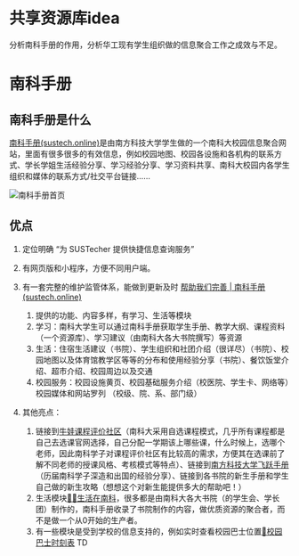 # 共享资源库idea

分析南科手册的作用，分析华工现有学生组织做的信息聚合工作之成效与不足。

# 南科手册

## 南科手册是什么

[南科手册(sustech.online)](https://sustech.online)是由南方科技大学学生做的一个南科大校园信息聚合网站，里面有很多很多的有效信息，例如校园地图、校园各设施和各机构的联系方式、学长学姐生活经验分享、学习经验分享、学习资料共享、南科大校园内各学生组织和媒体的联系方式/社交平台链接…… 	

![南科手册首页](https://cdn.nanke.suste.ch/img/project/niko-museum/10-websites/information-websites/online-homepage.png)



## 优点

1. 定位明确 “为 SUSTecher 提供快捷信息查询服务”
2. 有网页版和小程序，方便不同用户端。
3. 有一套完整的维护监管体系，能做到更新及时 [帮助我们完善 | 南科手册 (sustech.online)](https://sustech.online/about/)
   1. 提供的功能、内容多样，有学习、生活等模块 
   2. 学习：南科大学生可以通过南科手册获取学生手册、教学大纲、课程资料（一个资源库）、学习建议（由南科大各大书院撰写）等资源
   3. 生活：住宿生活建议（书院）、学生组织和社团介绍（很详尽）（书院）、校园地图以及体育馆教学区等等的分布和使用经验分享（书院）、餐饮饭堂介绍、超市介绍、校园周边以及交通
   4. 校园服务：校园设施黄页、校园基础服务介绍（校医院、学生卡、网络等）校园媒体和网站罗列 （校级、院、系、部门级）

4. 其他亮点：
   1. 链接到[牛娃课程评价社区](https://nces.cra.moe/)（南科大采用自选课程模式，几乎所有课程都是自己去选课官网选择，自己分配一学期该上哪些课，什么时候上，选哪个老师，因此南科学子对课程评价社区有比较高的需求，方便其在选课前了解不同老师的授课风格、考核模式等特点）、链接到[南方科技大学飞跃手册](https://sustech-application.com/?utm_source=online#/)（历届南科学子深造和出国的经验分享）、链接到各书院的新生手册和学生自己做的新生攻略（想想这个对新生能提供多大的帮助吧！）
   2. 生活模块[👨‍🎓生活在南科](https://sustech.online/life/)，很多都是由南科大各大书院（的学生会、学长团）制作的，南科手册收录了书院制作的内容，做优质资源的聚合者，而不是做一个从0开始的生产者。
   3. 有一些模块是受到学校的信息支持的，例如实时查看校园巴士位置[🚌校园巴士时刻表](https://sustech.online/transport/bustimer.html)
TD
